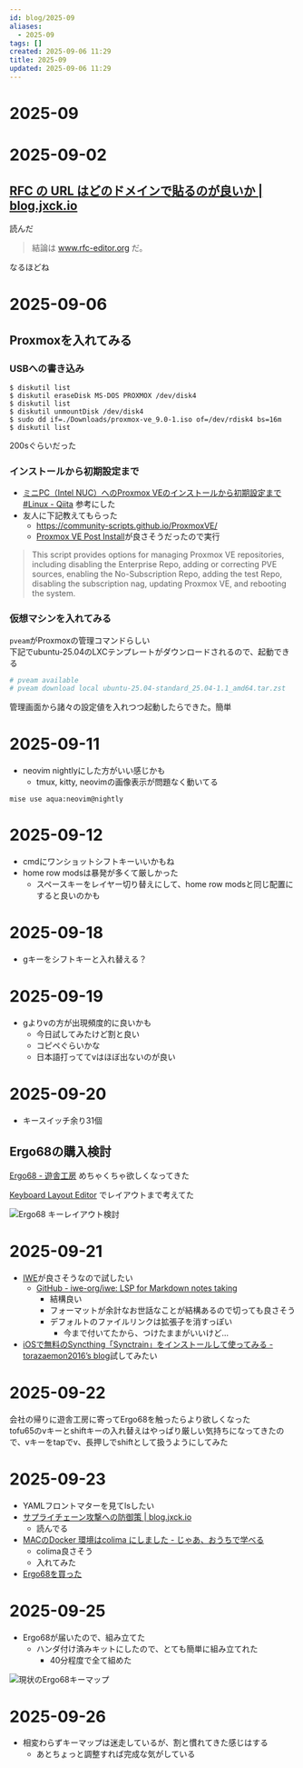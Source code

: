 ```yaml
---
id: blog/2025-09
aliases:
  - 2025-09
tags: []
created: 2025-09-06 11:29
title: 2025-09
updated: 2025-09-06 11:29
---
```


# 2025-09

# 2025-09-02

## [RFC の URL はどのドメインで貼るのが良いか | blog.jxck.io](https://blog.jxck.io/entries/2024-03-27/link-to-rfc.html)
読んだ

> 結論は www.rfc-editor.org だ。

なるほどね

# 2025-09-06

## Proxmoxを入れてみる

### USBへの書き込み

```
$ diskutil list
$ diskutil eraseDisk MS-DOS PROXMOX /dev/disk4
$ diskutil list
$ diskutil unmountDisk /dev/disk4
$ sudo dd if=./Downloads/proxmox-ve_9.0-1.iso of=/dev/rdisk4 bs=16m
$ diskutil list
```

200sぐらいだった

### インストールから初期設定まで

- [ミニPC（Intel NUC）へのProxmox VEのインストールから初期設定まで #Linux - Qiita](https://qiita.com/yankee/items/1d576f7a25d6f33c6cb5#proxmox%E5%88%9D%E6%9C%9F%E8%A8%AD%E5%AE%9A) 参考にした
- 友人に下記教えてもらった
    - https://community-scripts.github.io/ProxmoxVE/
    - [Proxmox VE Post Install](https://community-scripts.github.io/ProxmoxVE/scripts?id=post-pve-install)が良さそうだったので実行

> This script provides options for managing Proxmox VE repositories, including disabling the Enterprise Repo, adding or correcting PVE sources, enabling the No-Subscription Repo, adding the test Repo, disabling the subscription nag, updating Proxmox VE, and rebooting the system.

### 仮想マシンを入れてみる

`pveam`がProxmoxの管理コマンドらしい  
下記でubuntu-25.04のLXCテンプレートがダウンロードされるので、起動できる

```bash
# pveam available
# pveam download local ubuntu-25.04-standard_25.04-1.1_amd64.tar.zst
```

管理画面から諸々の設定値を入れつつ起動したらできた。簡単

# 2025-09-11

- neovim nightlyにした方がいい感じかも
	- tmux, kitty, neovimの画像表示が問題なく動いてる

```
mise use aqua:neovim@nightly
```

# 2025-09-12

- cmdにワンショットシフトキーいいかもね
- home row modsは暴発が多くて厳しかった
	- スペースキーをレイヤー切り替えにして、home row modsと同じ配置にすると良いのかも

# 2025-09-18

- gキーをシフトキーと入れ替える？

# 2025-09-19

- gよりvの方が出現頻度的に良いかも
    - 今日試してみたけど割と良い
    - コピペぐらいかな
    - 日本語打っててvはほぼ出ないのが良い

# 2025-09-20

- キースイッチ余り31個

## Ergo68の購入検討

[Ergo68 - 遊舎工房](https://shop.yushakobo.jp/products/3923?_pos=3&_sid=280fede83&_ss=r&variant=47873667825895) めちゃくちゃ欲しくなってきた

[Keyboard Layout Editor](https://www.keyboard-layout-editor.com/) でレイアウトまで考えてた

![Ergo68 キーレイアウト検討](https://i.gyazo.com/427edb2ed2e0abfdc5013420a4c1f5bd.png)

# 2025-09-21

- [IWE](https://github.com/iwe-org/iwe)が良さそうなので試したい
    - [GitHub - iwe-org/iwe: LSP for Markdown notes taking](https://github.com/iwe-org/iwe)
        - 結構良い
        - フォーマットが余計なお世話なことが結構あるので切っても良さそう
        - デフォルトのファイルリンクは拡張子を消すっぽい
            - 今まで付いてたから、つけたままがいいけど…
- [iOSで無料のSyncthing「Synctrain」をインストールして使ってみる - torazaemon2016’s blog](https://torazaemon2016.hatenablog.jp/entry/2025/04/27/142918)試してみたい

# 2025-09-22

会社の帰りに遊舎工房に寄ってErgo68を触ったらより欲しくなった  
tofu65のvキーとshiftキーの入れ替えはやっぱり厳しい気持ちになってきたので、vキーをtapでv、長押しでshiftとして扱うようにしてみた

# 2025-09-23

- YAMLフロントマターを見てlsしたい
- [サプライチェーン攻撃への防御策 | blog.jxck.io](https://blog.jxck.io/entries/2025-09-20/mitigate-risk-of-oss-dependencies.html)
	- 読んでる
- [MACのDocker 環境はcolima にしました - じゃあ、おうちで学べる ](https://syu-m-5151.hatenablog.com/entry/2025/04/16/201211)
	- colima良さそう
    - 入れてみた
- [Ergo68を買った](blog/ergo68n.md)

# 2025-09-25

- Ergo68が届いたので、組み立てた
    - ハンダ付け済みキットにしたので、とても簡単に組み立てれた
        - 40分程度で全て組めた

![現状のErgo68キーマップ](https://i.gyazo.com/adfb8a837a1f9dbc22bf1e7e8061b2e1.png)

# 2025-09-26

- 相変わらずキーマップは迷走しているが、割と慣れてきた感じはする
    - あとちょっと調整すれば完成な気がしている

